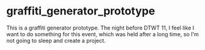 # graffiti_generator_prototype
This is a graffiti generator prototype. The night before DTWT 11, I feel like I want to do something for this event, which was held after a long time, so I'm not going to sleep and create a project.

